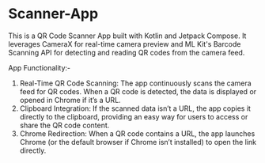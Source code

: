 # Scanner-App
This is a QR Code Scanner App built with Kotlin and Jetpack Compose. It leverages CameraX for real-time camera preview and ML Kit's Barcode Scanning API for detecting and reading QR codes from the camera feed.

App Functionality:-
1) Real-Time QR Code Scanning: The app continuously scans the camera feed for QR codes. When a QR code is detected, the data is displayed or
   opened in Chrome if it’s a URL.
3) Clipboard Integration: If the scanned data isn’t a URL, the app copies it directly to the clipboard, providing an easy way for users to
   access or share the QR code content.
5) Chrome Redirection: When a QR code contains a URL, the app launches Chrome (or the default browser if Chrome isn’t installed) to open
   the link directly.
